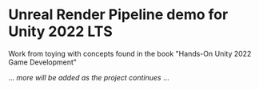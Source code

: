 <h1>Unreal Render Pipeline demo for Unity 2022 LTS</h1>

<p>Work from toying with concepts found in the book "Hands-On Unity 2022 Game Development" </p>
<p>... <i>more will be added as the project continues</i> ...</p>
